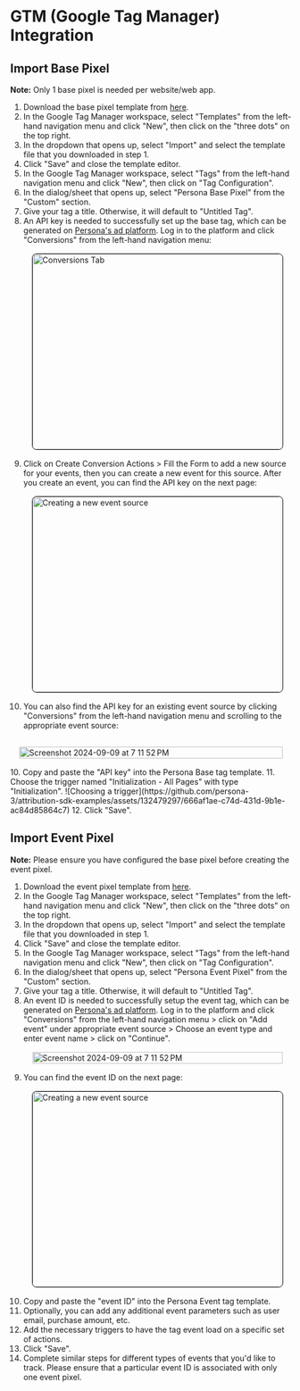 # GTM (Google Tag Manager) Integration

## Import Base Pixel

**Note:** Only 1 base pixel is needed per website/web app.

1. Download the base pixel template from [here](https://cdn.persona3.tech/assets/files/persona-base-pixel-template.tpl).
2. In the Google Tag Manager workspace, select "Templates" from the left-hand navigation menu and click "New", then click on the "three dots" on the top right.
3. In the dropdown that opens up, select "Import" and select the template file that you downloaded in step 1.
4. Click "Save" and close the template editor.
5. In the Google Tag Manager workspace, select "Tags" from the left-hand navigation menu and click "New", then click on "Tag Configuration".
6. In the dialog/sheet that opens up, select "Persona Base Pixel" from the "Custom" section.
7. Give your tag a title. Otherwise, it will default to "Untitled Tag".
8. An API key is needed to successfully set up the base tag, which can be generated on [Persona's ad platform](https://ads.persona3.io/conversions "Persona's ad platform"). Log in to the platform and click "Conversions" from the left-hand navigation menu: <div style="display: flex; justify-content:center; items:center; padding:16px;"><img style="border: 1px solid black; border-radius: 8px;" src="https://github.com/user-attachments/assets/dfa286ae-64dc-4237-80b3-5cddbe991202" alt="Conversions Tab" width="800" height="350"/></div>
9. Click on Create Conversion Actions > Fill the Form to add a new source for your events, then you can create a new event for this source. After you create an event, you can find the API key on the next page:    
    <div style="display: flex; justify-content:center; items:center; padding:16px;">
      <img style="border: 1px solid black; border-radius: 8px;" src="https://github.com/user-attachments/assets/c42ae357-afca-42ed-a4e3-680681f1b81f" alt="Creating a new event source" width="800" height="350"/>
    </div>
10. You can also find the API key for an existing event source by clicking "Conversions" from the left-hand navigation menu and scrolling to the appropriate event source:
  <div style="display: flex; justify-content:center; items:center; padding:16px;"><img width="100%" alt="Screenshot 2024-09-09 at 7 11 52 PM" src="https://github.com/user-attachments/assets/24d0ad8f-30c8-4a63-9d01-604f96e106e8" /> </div>
10. Copy and paste the "API key" into the Persona Base tag template.
11. Choose the trigger named "Initialization - All Pages" with type "Initialization".
    ![Choosing a trigger](https://github.com/persona-3/attribution-sdk-examples/assets/132479297/666af1ae-c74d-431d-9b1e-ac84d85864c7)
12. Click "Save".


## Import Event Pixel

**Note:** Please ensure you have configured the base pixel before creating the event pixel.

1. Download the event pixel template from [here](https://cdn.persona3.tech/assets/files/persona-event-pixel-template.tpl).
2. In the Google Tag Manager workspace, select "Templates" from the left-hand navigation menu and click "New", then click on the "three dots" on the top right.
3. In the dropdown that opens up, select "Import" and select the template file that you downloaded in step 1.
4. Click "Save" and close the template editor.
5. In the Google Tag Manager workspace, select "Tags" from the left-hand navigation menu and click "New", then click on "Tag Configuration".
6. In the dialog/sheet that opens up, select "Persona Event Pixel" from the "Custom" section.
7. Give your tag a title. Otherwise, it will default to "Untitled Tag".
8. An event ID is needed to successfully setup the event tag, which can be generated on [Persona's ad platform](https://ads.persona3.io/conversions "Persona's ad platform"). Log in to the platform and click "Conversions" from the left-hand navigation menu > click on "Add event" under appropriate event source > Choose an event type and enter event name > click on "Continue". <div style="display: flex; justify-content:center; items:center; padding:16px;"><img width="100%" alt="Screenshot 2024-09-09 at 7 11 52 PM" src="https://github.com/user-attachments/assets/64fa16c5-9831-411a-932e-82f907d05cc9"/></div>
9. You can find the event ID on the next page: <div style="display: flex; justify-content:center; items:center; padding:16px;">
      <img style="border: 1px solid black; border-radius: 8px;" src="https://github.com/user-attachments/assets/c42ae357-afca-42ed-a4e3-680681f1b81f" alt="Creating a new event source" width="800" height="350"/>
    </div>
10. Copy and paste the "event ID" into the Persona Event tag template.
11. Optionally, you can add any additional event parameters such as user email, purchase amount, etc.
12. Add the necessary triggers to have the tag event load on a specific set of actions.
13. Click "Save".
14. Complete similar steps for different types of events that you'd like to track. Please ensure that a particular event ID is associated with only one event pixel.

